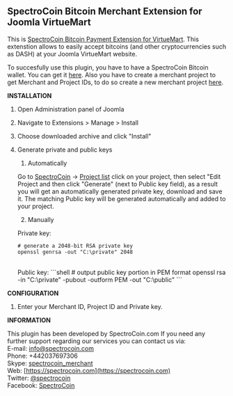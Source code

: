 ## SpectroCoin Bitcoin Merchant Extension for Joomla VirtueMart

This is [SpectroCoin Bitcoin Payment Extension for VirtueMart](https://spectrocoin.com/en/plugins/accept-bitcoin-virtuemart.html). This extenstion allows to easily accept bitcoins (and other cryptocurrencies such as DASH) at your Joomla VirtueMart website.

To succesfully use this plugin, you have to have a SpectroCoin Bitcoin wallet. You can get it [here](https://spectrocoin.com/en/bitcoin-wallet.html). Also you have to create a merchant project to get Merchant and Project IDs, to do so create a new merchant project [here](https://spectrocoin.com/en/merchant/api/create.html).

**INSTALLATION**

1. Open Administration panel of Joomla
2. Navigate to Extensions > Manage > Install
3. Choose downloaded archive and click "Install"
4. Generate private and public keys

   1. Automatically<br />

   Go to [SpectroCoin](https://spectrocoin.com/) -> [Project list](https://spectrocoin.com/en/merchant/api/list.html)
   click on your project, then select "Edit Project and then click "Generate" (next to Public key field), as a result you will get an automatically generated private key, download and save it. The matching Public key will be generated automatically and added to your project.

   2. Manually<br />

   Private key:

   ```shell
   # generate a 2048-bit RSA private key
   openssl genrsa -out "C:\private" 2048

   ```

   <br />
   	Public key:
   ```shell
   # output public key portion in PEM format
   openssl rsa -in "C:\private" -pubout -outform PEM -out "C:\public"
   ```
   <br />

**CONFIGURATION**

1. Enter your Merchant ID, Project ID and Private key.

**INFORMATION**

This plugin has been developed by SpectroCoin.com
If you need any further support regarding our services you can contact us via:<br />
E-mail: [info@spectrocoin.com](mailto:info@spectrocoin.com)<br />
Phone: +442037697306<br />
Skype: [spectrocoin_merchant](skype:spectrocoin_merchant)<br />
Web: [https://spectrocoin.com](https://spectrocoin.com)<br />
Twitter: [@spectrocoin](https://twitter.com/spectrocoin)<br />
Facebook: [SpectroCoin](https://www.facebook.com/spectrocoin)<br />
